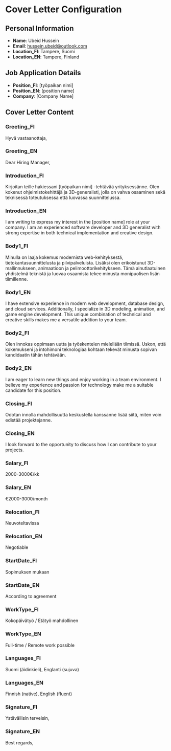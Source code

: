 # Cover Letter Configuration

<!--
CONTEXT FOR AI ASSISTANTS:

This markdown file contains configuration data for generating a dynamic cover letter.

ABOUT THE CANDIDATE:
- Name: Ubeid Hussein (Upi)
- Dual expertise: Software Development AND 3D Generalist
- Currently pursuing Bachelor of Engineering (B.Eng) in Information Technology at TAMK

KEY STRENGTH - DUAL EXPERTISE ADVANTAGE:
- Unique ability to bridge the gap between technical programming and creative 3D art
- Fluent communication with both programmers and 3D artists in their respective technical languages
- Can translate complex technical specifications between development and art teams
- Deep understanding of both software implementation challenges and 3D production pipelines
- Valuable asset in interdisciplinary projects requiring seamless collaboration between technical and creative teams

ADDITIONAL STRENGTHS:
- Over 7 game jams completed, providing real-world experience working with professionals in teams
- Proven ability to deliver projects under tight deadlines and high-pressure environments
- Strong collaborative skills developed through intensive team-based game development challenges

PROFESSIONAL EXPERIENCE:

CURRENT POSITIONS:
- R&D Intern at Solita (May 2025 - Present)
  * Developing small full stack projects as part of a two-person team
  * Utilizing various tech stacks and cutting-edge AI integration

- Programmer & Arts and Assets Specialist at No Bright Shadows (Remote) (January 2022 - Present)
  * Programming game mechanics, REST API development, and database integrations
  * Character modeling, rigging, animation, particle effects, and shader development

- Freelance Blender Tools Programmer (2019 - Present)
  * Develop Blender add-ons in Python including MOF-Blender (UV-unwrapping), UltiTools, and UltiBake
  * Tools used by professionals in the industry

- Freelance 3D Artist (2018 - Present)
  * 3D modeling, texturing, and animation for game projects and visualization

- Asset Store Creator (2019 - Present)
  * Creating and selling commercial 3D assets and tools on FAB, Gumroad, and Steam Workshop

PREVIOUS POSITION:
- Data Entry at Verwijnen & Verwijnen (Helsinki) (January 2021 - January 2022)
  * Organized and maintained both electronic and physical records related to company expenses

PROGRAMMING EXPERTISE:
- Backend Development
- Frontend Development
- Database Management
- REST API Development
- AI & Machine Learning
- Version Control (Git)
- DevOps & Deployment
- Containerization (Docker)
- Project Management
- Game Development

3D GENERALIST SKILLS:
- 3D Modeling & Animation
- Blender (Expert level)
- Substance Designer
- Substance Painter
- Character Rigging
- Animation
- Game Engines (Unity, Unreal Engine)
- Shader Development
- VFX & Particles

PERSONAL DETAILS:
- Native Finnish speaker, fluent English
- Based in Tampere, Finland
- Email: hussein.ubeid@outlook.com

COMPANY POSITION LISTING (FOR AI ASSISTANTS):
[Replace this section with the actual job listing details when applying for a position.

INSTRUCTIONS FOR AI ASSISTANTS:
When generating a cover letter based on this template:
1. Analyze the company's position listing to identify key requirements and desired skills
2. Match those requirements with the candidate's relevant experience and expertise
3. Emphasize only the aspects of the candidate's skills that are directly relevant to the position
4. Use the bilingual structure (Finnish/English) as provided in the template
5. Maintain the professional tone while personalizing content to the specific role
6. Focus on how the candidate's unique dual expertise can benefit the company
7. Keep the cover letter concise and impactful, typically 3-4 paragraphs]
-->

## Personal Information
- **Name**: Ubeid Hussein
- **Email**: hussein.ubeid@outlook.com
- **Location_FI**: Tampere, Suomi
- **Location_EN**: Tampere, Finland

## Job Application Details
- **Position_FI**: [työpaikan nimi]
- **Position_EN**: [position name]
- **Company**: [Company Name]

## Cover Letter Content

### Greeting_FI
Hyvä vastaanottaja,

### Greeting_EN
Dear Hiring Manager,

### Introduction_FI
Kirjoitan teille hakiessani [työpaikan nimi] -tehtävää yrityksessänne. Olen kokenut ohjelmistokehittäjä ja 3D-generalisti, jolla on vahva osaaminen sekä teknisessä toteutuksessa että luovassa suunnittelussa.

### Introduction_EN
I am writing to express my interest in the [position name] role at your company. I am an experienced software developer and 3D generalist with strong expertise in both technical implementation and creative design.

### Body1_FI
Minulla on laaja kokemus modernista web-kehityksestä, tietokantasuunnittelusta ja pilvipalveluista. Lisäksi olen erikoistunut 3D-mallinnukseen, animaatioon ja pelimoottorikehitykseen. Tämä ainutlaatuinen yhdistelmä teknistä ja luovaa osaamista tekee minusta monipuolisen lisän tiimillenne.

### Body1_EN
I have extensive experience in modern web development, database design, and cloud services. Additionally, I specialize in 3D modeling, animation, and game engine development. This unique combination of technical and creative skills makes me a versatile addition to your team.

### Body2_FI
Olen innokas oppimaan uutta ja työskentelen mielellään tiimissä. Uskon, että kokemukseni ja intohimoni teknologiaa kohtaan tekevät minusta sopivan kandidaatin tähän tehtävään.

### Body2_EN
I am eager to learn new things and enjoy working in a team environment. I believe my experience and passion for technology make me a suitable candidate for this position.

### Closing_FI
Odotan innolla mahdollisuutta keskustella kanssanne lisää siitä, miten voin edistää projektejanne.

### Closing_EN
I look forward to the opportunity to discuss how I can contribute to your projects.

### Salary_FI
2000-3000€/kk

### Salary_EN
€2000-3000/month

### Relocation_FI
Neuvoteltavissa

### Relocation_EN
Negotiable

### StartDate_FI
Sopimuksen mukaan

### StartDate_EN
According to agreement

### WorkType_FI
Kokopäivätyö / Etätyö mahdollinen

### WorkType_EN
Full-time / Remote work possible

### Languages_FI
Suomi (äidinkieli), Englanti (sujuva)

### Languages_EN
Finnish (native), English (fluent)

### Signature_FI
Ystävällisin terveisin,

### Signature_EN
Best regards,
